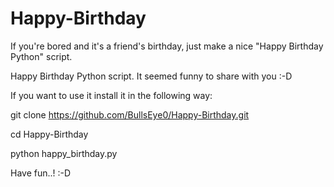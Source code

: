 # Happy-Birthday
If you're bored and it's a friend's birthday, just make a nice "Happy Birthday Python" script. 
 
   Happy Birthday Python script. It seemed funny to share with you :-D
   

If you want to use it install it in the following way:

git clone https://github.com/BullsEye0/Happy-Birthday.git

cd Happy-Birthday

python happy_birthday.py

Have fun..! :-D
